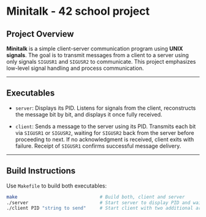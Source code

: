 # Minitalk - 42 school project

## Project Overview
**Minitalk** is a simple client-server communication program using **UNIX signals**. The goal is to transmit messages from a client to a server using only signals `SIGUSR1` and `SIGUSR2` to communicate. This project emphasizes low-level signal handling and process communication.

---

## Executables

- `server`: Displays its PID. Listens for signals from the client, reconstructs the message bit by bit, and displays it once fully received.
  
- `client`: Sends a message to the server using its PID. Transmits each bit via `SIGUSR1` or `SIGUSR2`, waiting for `SIGUSR2` back from the server before proceeding to next. If no acknowledgment is received, client exits with failure. Receipt of `SIGUSR1` confirms successful message delivery.


---

## Build Instructions
Use `Makefile` to build both executables:

```zsh
make                              # Build both, client and server
./server                          # Start server to display PID and wait for a client signals
./client PID "string to send"     # Start client with two additional arguments, server´s PID and a string
